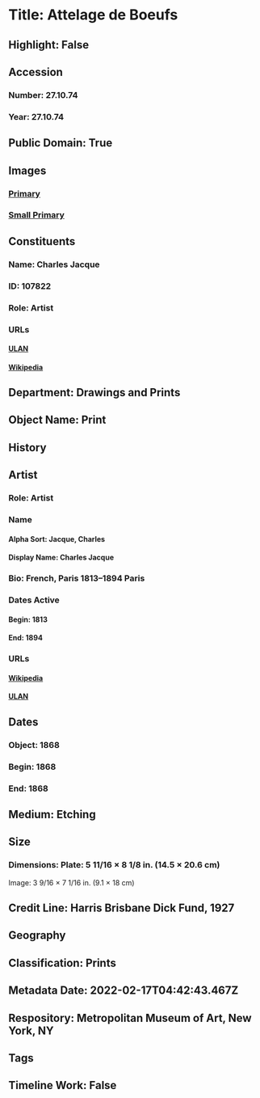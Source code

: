 # Title: Attelage de Boeufs
## Highlight: False
## Accession
### Number: 27.10.74
### Year: 27.10.74
## Public Domain: True
## Images
### [Primary](https://images.metmuseum.org/CRDImages/dp/original/DP888838.jpg)
### [Small Primary](https://images.metmuseum.org/CRDImages/dp/web-large/DP888838.jpg)
## Constituents
### Name: Charles Jacque
### ID: 107822
### Role: Artist
### URLs
#### [ULAN](http://vocab.getty.edu/page/ulan/500027865)
#### [Wikipedia](https://www.wikidata.org/wiki/Q125409)
## Department: Drawings and Prints
## Object Name: Print
## History
## Artist
### Role: Artist
### Name
#### Alpha Sort: Jacque, Charles
#### Display Name: Charles Jacque
### Bio: French, Paris 1813–1894 Paris
### Dates Active
#### Begin: 1813
#### End: 1894
### URLs
#### [Wikipedia](https://www.wikidata.org/wiki/Q125409)
#### [ULAN](http://vocab.getty.edu/page/ulan/500027865)
## Dates
### Object: 1868
### Begin: 1868
### End: 1868
## Medium: Etching
## Size
### Dimensions: Plate: 5 11/16 × 8 1/8 in. (14.5 × 20.6 cm)
Image: 3 9/16 × 7 1/16 in. (9.1 × 18 cm)
## Credit Line: Harris Brisbane Dick Fund, 1927
## Geography
## Classification: Prints
## Metadata Date: 2022-02-17T04:42:43.467Z
## Respository: Metropolitan Museum of Art, New York, NY
## Tags
## Timeline Work: False